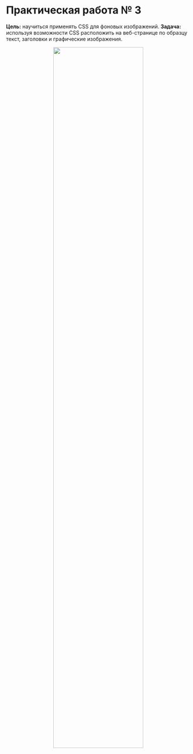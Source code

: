 # Практическая работа № 3
**Цель:** научиться применять CSS для фоновых изображений.
**Задача:** используя возможности CSS расположить на веб-странице по образцу  текст, заголовки и графические изображения. 
<p align="center">
<img src="https://github.com/fufaev/css_lesson-3/blob/main/examples%20pages/zadanie2.png" width="70%"></p>
